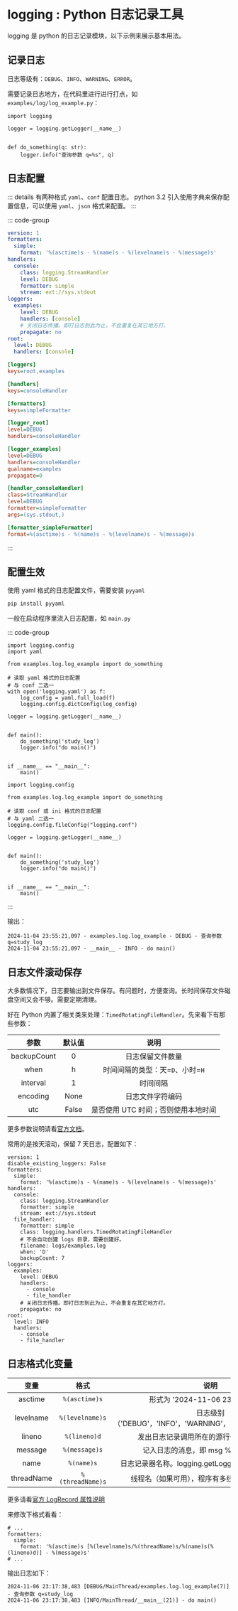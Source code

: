 # logging : Python 日志记录工具

logging 是 python 的日志记录模块，以下示例来展示基本用法。

## 记录日志

日志等级有：`DEBUG`、`INFO`、`WARNING`、`ERROR`。

需要记录日志地方，在代码里进行进行打点，如 `examples/log/log_example.py`：

```python{3,7}
import logging

logger = logging.getLogger(__name__)


def do_something(q: str):
    logger.info("查询参数 q=%s", q)

```

## 日志配置

::: details 有两种格式 `yaml`、`conf` 配置日志。
python 3.2 引入使用字典来保存配置信息，可以使用 `yaml`、`json` 格式来配置。
:::


::: code-group
```yaml [logging.yaml]
version: 1
formatters:
  simple:
    format: '%(asctime)s - %(name)s - %(levelname)s - %(message)s'
handlers:
  console:
    class: logging.StreamHandler
    level: DEBUG
    formatter: simple
    stream: ext://sys.stdout
loggers:
  examples:
    level: DEBUG
    handlers: [console]
    # 关闭日志传播。即打日志到此为止，不会重复在其它地方打。
    propagate: no
root:
  level: DEBUG
  handlers: [console]
```

```ini [logging.conf]
[loggers]
keys=root,examples

[handlers]
keys=consoleHandler

[formatters]
keys=simpleFormatter

[logger_root]
level=DEBUG
handlers=consoleHandler

[logger_examples]
level=DEBUG
handlers=consoleHandler
qualname=examples
propagate=0

[handler_consoleHandler]
class=StreamHandler
level=DEBUG
formatter=simpleFormatter
args=(sys.stdout,)

[formatter_simpleFormatter]
format=%(asctime)s - %(name)s - %(levelname)s - %(message)s
```
:::

## 配置生效

使用 yaml 格式的日志配置文件，需要安装 `pyyaml`
```bash
pip install pyyaml
```

一般在启动程序里流入日志配置，如 `main.py`

::: code-group
```python{2,6-10} [yaml 格式]
import logging.config
import yaml

from examples.log.log_example import do_something

# 读取 yaml 格式的日志配置
# 与 conf 二选一
with open('logging.yaml') as f:
    log_config = yaml.full_load(f)
    logging.config.dictConfig(log_config)

logger = logging.getLogger(__name__)


def main():
    do_something('study_log')
    logger.info("do main()")


if __name__ == "__main__":
    main()

```

```python{5-7} [conf 或 ini 格式]
import logging.config

from examples.log.log_example import do_something

# 读取 conf 或 ini 格式的日志配置
# 与 yaml 二选一
logging.config.fileConfig("logging.conf")

logger = logging.getLogger(__name__)


def main():
    do_something('study_log')
    logger.info("do main()")


if __name__ == "__main__":
    main()

```
:::

输出：
```log
2024-11-04 23:55:21,097 - examples.log.log_example - DEBUG - 查询参数 q=study_log
2024-11-04 23:55:21,097 - __main__ - INFO - do main()
```

## 日志文件滚动保存

大多数情况下，日志要输出到文件保存。有问题时，方便查询。长时间保存文件磁盘空间又会不够。需要定期清理。

好在 Python 内置了相关类来处理：`TimedRotatingFileHandler`。先来看下有那些参数：

|     参数      |  默认值  |          说明          |
|:-----------:|:-----:|:--------------------:|
| backupCount |   0   |       日志保留文件数量       |
|    when     |   h   | 时间间隔的类型：天=`D`、小时=`H` |
|  interval   |   1   |         时间间隔         |
|  encoding   | None  |       日志文件字符编码       |
|     utc     | False | 是否使用 UTC 时间；否则使用本地时间 |

更多参数说明请看[官方文档](https://docs.python.org/zh-cn/3.13/library/logging.handlers.html#logging.handlers.TimedRotatingFileHandler)。

常用的是按天滚动，保留 7 天日志，配置如下：

```yaml{11-16,23,30}
version: 1
disable_existing_loggers: False
formatters:
  simple:
    format: '%(asctime)s - %(name)s - %(levelname)s - %(message)s'
handlers:
  console:
    class: logging.StreamHandler
    formatter: simple
    stream: ext://sys.stdout
  file_handler:
    formatter: simple
    class: logging.handlers.TimedRotatingFileHandler
    # 不会自动创建 logs 目录，需要创建好。
    filename: logs/examples.log
    when: 'D'
    backupCount: 7
loggers:
  examples:
    level: DEBUG
    handlers:
      - console
      - file_handler
    # 关闭日志传播。即打日志到此为止，不会重复在其它地方打。
    propagate: no
root:
  level: INFO
  handlers:
    - console
    - file_handler
```

## 日志格式化变量

|     变量     |        格式        |                        说明                         |
|:----------:|:----------------:|:-------------------------------------------------:|
|  asctime   |  `%(asctime)s`   |           形式为 '2024-11-06 23:00:19,385'           |
| levelname  | `%(levelname)s`  | 日志级别（'DEBUG'，'INFO'，'WARNING'，'ERROR'，'CRITICAL'） |
|   lineno   |   `%(lineno)d`   |               发出日志记录调用所在的源行号（如果可用）。               |
|  message   |  `%(message)s`   |             记入日志的消息，即 msg % args 的结果。             |
|    name    |    `%(name)s`    |    日志记录器名称。logging.getLogger(`xxx`) 中的 xxx 部分     |
| threadName | `%(threadName)s` |              线程名（如果可用），程序有多线程任务时比较有用              |

更多请看[官方 LogRecord 属性说明](https://docs.python.org/zh-cn/3.13/library/logging.html#logrecord-attributes)

来修改下格式看看：
```yaml{4}
# ...
formatters:
  simple:
    format: '%(asctime)s [%(levelname)s/%(threadName)s/%(name)s(%(lineno)d)] - %(message)s'
# ...
```

输出日志如下：
```log
2024-11-06 23:17:38,483 [DEBUG/MainThread/examples.log.log_example(7)] - 查询参数 q=study_log
2024-11-06 23:17:38,483 [INFO/MainThread/__main__(21)] - do main()
```